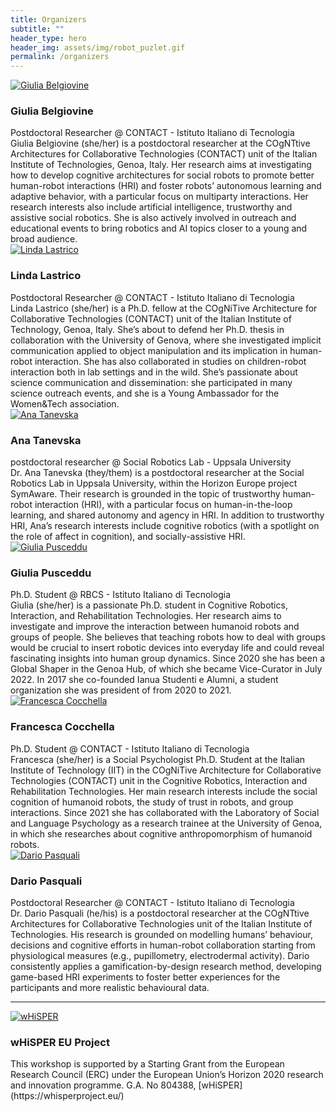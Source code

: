 ```yaml
---
title: Organizers
subtitle: ""
header_type: hero
header_img: assets/img/robot_puzlet.gif
permalink: /organizers
---
```


<!--{% include components/headers.html headertype= page.header_type imghero=page.header_img projects=page.project_links %}-->

<section class="light">
    <div class="container py-2">
        <article class="postcard light blue">
            <a class="postcard__img_link" href="#">
                <img class="postcard__img" src="assets/img/gb.png" alt="Giulia Belgiovine" />
            </a>
            <div class="postcard__text t-dark">
                <h1 class="postcard__title blue">Giulia Belgiovine</h1>
                <div class="postcard__subtitle small">Postdoctoral Researcher @ CONTACT - Istituto Italiano di Tecnologia</div>
                <div class="postcard__bar"></div>
                <div class="postcard__preview-txt">Giulia Belgiovine (she/her) is a postdoctoral researcher at the COgNTtive Architectures for Collaborative Technologies (CONTACT) unit of the Italian Institute of Technologies, Genoa, Italy. Her research aims at investigating how to develop cognitive architectures for social robots to promote better human-robot interactions (HRI) and foster robots’ autonomous learning and adaptive  behavior, with a particular focus on multiparty interactions. Her research interests also include artificial intelligence, trustworthy and assistive social robotics. She is also actively involved in outreach and educational events to bring robotics and AI topics closer to a young and broad audience.</div>
            </div>
        </article>
        <article class="postcard light blue">
            <a class="postcard__img_link" href="#">
                <img class="postcard__img" src="assets/img/ll.png" alt="Linda Lastrico" />
            </a>
            <div class="postcard__text t-dark">
                <h1 class="postcard__title blue">Linda Lastrico</h1>
                <div class="postcard__subtitle small">Postdoctoral Researcher @ CONTACT - Istituto Italiano di Tecnologia</div>
                <div class="postcard__bar"></div>
                <div class="postcard__preview-txt">Linda Lastrico (she/her) is a Ph.D. fellow at the COgNiTive Architecture for Collaborative Technologies (CONTACT) unit of the Italian Institute of Technology, Genoa, Italy. She’s about to defend her Ph.D. thesis in collaboration with the University of Genova, where she investigated implicit communication applied to object manipulation and its implication in human-robot interaction. She has also collaborated in studies on children-robot interaction both in lab settings and in the wild. She’s passionate about science communication and dissemination: she participated in many science outreach events, and she is a Young Ambassador for the Women&Tech association.</div>
            </div>
        </article>
        <article class="postcard light blue">
            <a class="postcard__img_link" href="#">
                <img class="postcard__img" src="assets/img/at.png" alt="Ana Tanevska" />
            </a>
            <div class="postcard__text t-dark">
                <h1 class="postcard__title blue">Ana Tanevska</h1>
                <div class="postcard__subtitle small">postdoctoral researcher @ Social Robotics Lab - Uppsala University</div>
                <div class="postcard__bar"></div>
                <div class="postcard__preview-txt">Dr. Ana Tanevska (they/them) is a postdoctoral researcher at the Social Robotics Lab in Uppsala University, within the Horizon Europe project SymAware. Their research is grounded in the topic of trustworthy human-robot interaction (HRI), with a particular focus on human-in-the-loop learning, and shared autonomy and agency in HRI. In addition to trustworthy HRI, Ana’s research interests include cognitive robotics (with a spotlight on the role of affect in cognition), and socially-assistive HRI.</div>
            </div>
        </article>
        <article class="postcard light blue">
            <a class="postcard__img_link" href="#">
                <img class="postcard__img" src="assets/img/gp.png" alt="Giulia Pusceddu" />
            </a>
            <div class="postcard__text t-dark">
                <h1 class="postcard__title blue">Giulia Pusceddu</h1>
                <div class="postcard__subtitle small">Ph.D. Student @ RBCS - Istituto Italiano di Tecnologia</div>
                <div class="postcard__bar"></div>
                <div class="postcard__preview-txt">Giulia (she/her) is a passionate Ph.D. student in Cognitive Robotics, Interaction, and Rehabilitation Technologies. Her research aims to investigate and improve the interaction between humanoid robots and groups of people. She believes that teaching robots how to deal with groups would be crucial to insert robotic devices into everyday life and could reveal fascinating insights into human group dynamics. Since 2020 she has been a Global Shaper in the Genoa Hub, of which she became Vice-Curator in July 2022. In 2017 she co-founded Ianua Studenti e Alumni, a student organization she was president of from 2020 to 2021.</div>
            </div>
        </article>
        <article class="postcard light blue">
            <a class="postcard__img_link" href="#">
                <img class="postcard__img" src="assets/img/fc.png" alt="Francesca Cocchella" />
            </a>
            <div class="postcard__text t-dark">
                <h1 class="postcard__title blue">Francesca Cocchella</h1>
                <div class="postcard__subtitle small">Ph.D. Student @ CONTACT - Istituto Italiano di Tecnologia</div>
                <div class="postcard__bar"></div>
                <div class="postcard__preview-txt">Francesca (she/her) is a Social Psychologist Ph.D. Student at the Italian Institute of Technology (IIT) in the COgNiTive Architecture for Collaborative Technologies (CONTACT) unit in the Cognitive Robotics, Interaction and Rehabilitation Technologies. Her main research interests include the social cognition of humanoid robots, the study of trust in robots, and group interactions. Since 2021 she has collaborated with the Laboratory of Social and Language Psychology as a research trainee at the University of Genoa, in which she researches about cognitive anthropomorphism of humanoid robots.</div>
            </div>
        </article>
        <article class="postcard light blue">
            <a class="postcard__img_link" href="#">
                <img class="postcard__img" src="assets/img/dp.png" alt="Dario Pasquali" />
            </a>
            <div class="postcard__text t-dark">
                <h1 class="postcard__title blue">Dario Pasquali</h1>
                <div class="postcard__subtitle small">Postdoctoral Researcher @ CONTACT - Istituto Italiano di Tecnologia</div>
                <div class="postcard__bar"></div>
                <div class="postcard__preview-txt">Dr. Dario Pasquali (he/his) is a postdoctoral researcher at the COgNTtive Architectures for Collaborative Technologies unit of the Italian Institute of Technologies. His research is grounded on modelling humans’ behaviour, decisions and cognitive efforts in human-robot collaboration starting from physiological measures (e.g., pupillometry, electrodermal activity). Dario consistently applies a gamification-by-design research method, developing game-based HRI experiments to foster better experiences for the participants and more realistic behavioural data.</div>
            </div>
        </article>
    </div>
</section>

---

<section class="light">
    <div class="container py-2">
        <article class="postcard light blue">
            <a class="postcard__img_link" href="#">
                <img class="postcard__img" src="assets/img/whisper.png" alt="wHiSPER" />
            </a>
            <div class="postcard__text t-dark">
                <h1 class="postcard__title blue">wHiSPER EU Project</h1>
                <div class="postcard__bar"></div>
                <div class="postcard__preview-txt">This workshop is supported by a Starting Grant from the European Research Council (ERC) under the European Union’s Horizon 2020 research and innovation programme. G.A. No 804388, [wHiSPER](https://whisperproject.eu/)  </div>
            </div>
        </article>
    </div>
</section>

<!--
<section>
    <div class="card mb-3">
      <div class="row no-gutters align-items-center">
        <div class="col-md-2">
          <img src="assets/img/gb.png" class="card-img img-fluid rounded-circle" alt="...">
        </div>
        <div class="col-md-10">
          <div class="card-body">
            <h5 class="card-title">Giulia Belgiovine</h5>
            <p class="card-text">Giulia Belgiovine (she/her) is a postdoctoral researcher at the COgNTtive Architectures for Collaborative Technologies (CONTACT) unit of the Italian Institute of Technologies, Genoa, Italy. Her research aims at investigating how to develop cognitive architectures for social robots to promote better human-robot interactions (HRI) and foster robots’ autonomous learning and adaptive  behavior, with a particular focus on multiparty interactions. Her research interests also include artificial intelligence, trustworthy and assistive social robotics. She is also actively involved in outreach and educational events to bring robotics and AI topics closer to a young and broad audience.</p>
          </div>
        </div>
      </div>
    </div>
</section>

<section>
    <div class="card mb-3">
      <div class="row no-gutters align-items-center">
        <div class="col-md-10">
          <div class="card-body">
            <h5 class="card-title">Linda Lastrico</h5>
            <p class="card-text">Linda Lastrico (she/her) is a Ph.D. fellow at the COgNiTive Architecture for Collaborative Technologies (CONTACT) unit of the Italian Institute of Technology, Genoa, Italy. She’s about to defend her Ph.D. thesis in collaboration with the University of Genova, where she investigated implicit communication applied to object manipulation and its implication in human-robot interaction. She has also collaborated in studies on children-robot interaction both in lab settings and in the wild. She’s passionate about science communication and dissemination: she participated in many science outreach events, and she is a Young Ambassador for the Women&Tech association.</p>
          </div>
        </div>
        <div class="col-md-2">
          <img src="assets/img/ll.png" class="card-img img-fluid rounded-circle" alt="...">
        </div>
      </div>
    </div>
</section>

<section>
    <div class="card mb-3">
      <div class="row no-gutters align-items-center">
        <div class="col-md-2">
          <img src="assets/img/at.png" class="card-img img-fluid rounded-circle" alt="...">
        </div>
        <div class="col-md-10">
          <div class="card-body">
            <h5 class="card-title">Ana Tanevska</h5>
            <p class="card-text">Dr. Ana Tanevska (they/them) is a postdoctoral researcher at the Social Robotics Lab in Uppsala University, within the Horizon Europe project SymAware. Their research is grounded in the topic of trustworthy human-robot interaction (HRI), with a particular focus on human-in-the-loop learning, and shared autonomy and agency in HRI. In addition to trustworthy HRI, Ana’s research interests include cognitive robotics (with a spotlight on the role of affect in cognition), and socially-assistive HRI.</p>
          </div>
        </div>
      </div>
    </div>
</section>

<section>
    <div class="card mb-3">
      <div class="row no-gutters align-items-center">
        <div class="col-md-10">
          <div class="card-body">
            <h5 class="card-title">Giulia Pusceddu</h5>
            <p class="card-text">Giulia (she/her) is a passionate Ph.D. student in Cognitive Robotics, Interaction, and Rehabilitation Technologies. Her research aims to investigate and improve the interaction between humanoid robots and groups of people. She believes that teaching robots how to deal with groups would be crucial to insert robotic devices into everyday life and could reveal fascinating insights into human group dynamics. Since 2020 she has been a Global Shaper in the Genoa Hub, of which she became Vice-Curator in July 2022. In 2017 she co-founded Ianua Studenti e Alumni, a student organization she was president of from 2020 to 2021.</p>
          </div>
        </div>
        <div class="col-md-2">
          <img src="assets/img/gp.png" class="card-img img-fluid rounded-circle" alt="...">
        </div>
      </div>
    </div>
</section>

<section>
    <div class="card mb-3">
      <div class="row no-gutters align-items-center">
        <div class="col-md-2">
          <img src="assets/img/fc.png" class="card-img img-fluid rounded-circle" alt="...">
        </div>
        <div class="col-md-10">
          <div class="card-body">
            <h5 class="card-title">Francesca Cocchella</h5>
            <p class="card-text">Francesca (she/her) is a Social Psychologist Ph.D. Student at the Italian Institute of Technology (IIT) in the COgNiTive Architecture for Collaborative Technologies (CONTACT) unit in the Cognitive Robotics, Interaction and Rehabilitation Technologies. Her main research interests include the social cognition of humanoid robots, the study of trust in robots, and group interactions. Since 2021 she has collaborated with the Laboratory of Social and Language Psychology as a research trainee at the University of Genoa, in which she researches about cognitive anthropomorphism of humanoid robots. </p>
          </div>
        </div>
      </div>
    </div>
</section>

<section>
    <div class="card mb-3">
      <div class="row no-gutters align-items-center">
        <div class="col-md-10">
          <div class="card-body">
            <h5 class="card-title">Dario Pasquali</h5>
            <p class="card-text">Dr. Dario Pasquali (he/his) is a postdoctoral researcher at the COgNTtive Architectures for Collaborative Technologies unit of the Italian Institute of Technologies. His research is grounded on modelling humans’ behaviour, decisions and cognitive efforts in human-robot collaboration starting from physiological measures (e.g., pupillometry, electrodermal activity). Dario consistently applies a gamification-by-design research method, developing game-based HRI experiments to foster better experiences for the participants and more realistic behavioural data.</p>
          </div>
        </div>
        <div class="col-md-2">
          <img src="assets/img/dp.png" class="card-img img-fluid rounded-circle" alt="...">
        </div>
      </div>
    </div>
</section>

---

<section>
    <div class="card mb-3">
      <div class="row no-gutters align-items-center">
        <div class="col-md-2">
          <img src="assets/img/whisper.png" class="card-img img-fluid rounded-circle" alt="...">
        </div>
        <div class="col-md-10">
          <div class="card-body">
            <h5 class="card-title">wHiSPER</h5>
            <p class="card-text">This workshop is supported by a Starting Grant from the European Research Council (ERC) under the European Union’s Horizon 2020 research and innovation programme. G.A. No 804388, [wHiSPER](https://whisperproject.eu/)  </p>
          </div>
        </div>
      </div>
    </div>
</section>-->
